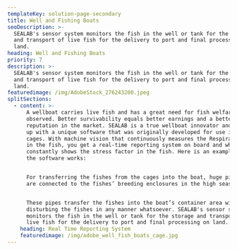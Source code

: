 ```yaml
---
templateKey: solution-page-secondary
title: Well and Fishing Boats
seoDescription: >-
  SEALAB's sensor system monitors the fish in the well or tank for the storage
  and transport of live fish for the delivery to port and final processing on
  land. 
heading: Well and Fishing Boats
priority: 7
description: >-
  SEALAB's sensor system monitors the fish in the well or tank for the storage
  and transport of live fish for the delivery to port and final processing on
  land. 
featuredimage: /img/AdobeStock_276243200.jpeg
splitSections:
  - content: >-
      A wellboat carries live fish and has a great need for fish welfare to be
      observed. Better survivability equals better earnings and a better
      reputation in the market. SEALAB is a true wellboat innovator and has come
      up with a unique software that was originally developed for use in salmon
      cages. With machine vision that continuously measures the Respiratory Rate
      in the fish, you get a real-time reporting system on board and which
      constantly shows the stress factor in the fish. Here is an example of how
      the software works:


      For transferring the fishes from the cages into the boat, huge pipelines
      are connected to the fishes’ breeding enclosures in the high seas.


      These pipes transfer the fishes into the boat’s container area without
      disturbing the fishes in any manner whatsoever. SEALAB's sensor system
      monitors the fish in the well or tank for the storage and transport of
      live fish for the delivery to port and final processing on land.
    heading: Real Time Reporting System
    featuredimage: /img/adobe_well_fish_boats_cage.jpg
---
```


